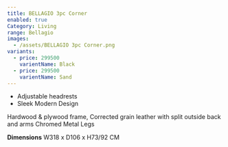 ```yaml
---
title: BELLAGIO 3pc Corner
enabled: true
Category: Living
range: Bellagio
images:
  - /assets/BELLAGIO 3pc Corner.png
variants:
  - price: 299500
    varientName: Black
  - price: 299500
    varientName: Sand
---
```


- Adjustable headrests
- Sleek Modern Design

Hardwood & plywood frame, Corrected grain leather with split outside back and arms
Chromed Metal Legs

**Dimensions**
W318 x D106 x H73/92 CM
